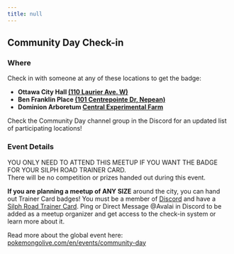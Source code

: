 ```yaml
---
title: null
---
```


## Community Day Check-in

### Where

Check in with someone at any of these locations to get the badge:

- **Ottawa City Hall [(110 Laurier Ave. W)](https://goo.gl/maps/pMF6dCnxgwo)**
- **Ben Franklin Place [(101 Centrepointe Dr, Nepean)](https://goo.gl/maps/xTbvyLL2SFG2)**
- **Dominion Arboretum [Central Experimental Farm](https://goo.gl/maps/DmTERXktpt92)**

Check the Community Day channel group in the Discord for an updated list of participating locations!

### Event Details

<div class="highlight">
YOU ONLY NEED TO ATTEND THIS MEETUP IF YOU WANT THE BADGE FOR YOUR SILPH ROAD TRAINER CARD.
<br>
There will be no competition or prizes handed out during this event.
</div>

**If you are planning a meetup of ANY SIZE** around the city, you can hand out Trainer Card badges! You must be a member of [Discord](http://www.discord.me/pokeottawa) and have a [Silph Road Trainer Card](https://thesilphroad.com/card). Ping or Direct Message @Avalai in Discord to be added as a meetup organizer and get access to the check-in system or learn more about it.

Read more about the global event here: [pokemongolive.com/en/events/community-day](https://pokemongolive.com/en/events/community-day/americas/)
